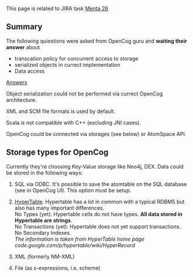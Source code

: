 This page is related to JIRA task [Menta 26](https://menta-project.atlassian.net/browse/MENTA-26)

## Summary
The following quiestions were asked from OpenCog guru and **waiting their answer** about

* transcation policy for concurrent access to storage
* serialized objects in currect implementation
* Data access

[Answers](http://groups.google.com/group/opencog/browse_thread/thread/be3f37e079020357)

Object serialization could not be performed via currect OpenCog architecture.

XML and SCM file formats is used by default.

Scala is not compatible with C++ (excluding JNI cases).

OpenCog could be connected via storages (see below) or AtomSpace API.

## Storage types for OpenCog
Currently they're choosing Key-Value storage like Neo4j, DEX.
Data could be stored in the following ways:

1. SQL via ODBC. It's possible to save the atomtable on the SQL database (see in OpenCog UI). This option must be setup.

2. [HyperTable](http://wiki.opencog.org/w/Storing_the_AtomSpace_in_HyperTable).
Hypertable has a lot in common with a typical RDBMS but also has many important differences.<br>
No Types (yet): Hypertable cells do not have types. **All data stored in Hypertable are strings**. <br>
No Transactions (yet): Hypertable does not yet support transactions. <br>
No Secondary Indexes.<br>
_The information is taken from HyperTable home page code.google.com/p/hypertable/wiki/HyperRecord_

3. XML  (formerly NM-XML) 

4. File (as s-expressions, i.e. scheme)